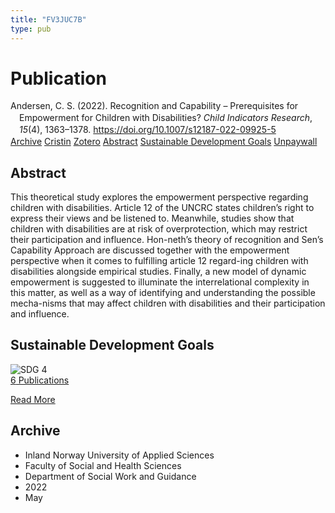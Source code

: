 ```yaml
---
title: "FV3JUC7B"
type: pub
---
```

<h1>Publication</h1>
<article id="csl-bib-container-FV3JUC7B" class="csl-bib-container">
  <div class="csl-bib-body" style="line-height: 1.35; padding-left: 1em; text-indent:-1em;">
  <div class="csl-entry">Andersen, C. S. (2022). Recognition and Capability &#x2013; Prerequisites for Empowerment for Children with Disabilities? <i>Child Indicators Research</i>, <i>15</i>(4), 1363&#x2013;1378. <a href="https://doi.org/10.1007/s12187-022-09925-5">https://doi.org/10.1007/s12187-022-09925-5</a></div>
</div>
  <div class="csl-bib-buttons">
    <a href="#taxonomy-article-FV3JUC7B" class="csl-bib-button">Archive</a>
    <a href="https://app.cristin.no/results/show.jsf?id=2026311" alt="Cristin URL" class="csl-bib-button">Cristin</a>
    <a href="http://zotero.org/groups/5402882/items/FV3JUC7B" alt="Zotero URL" class="csl-bib-button">Zotero</a>
    <a href="#abstract-article-FV3JUC7B" class="csl-bib-button">Abstract</a>
    <a href="#sdg-article-FV3JUC7B" class="csl-bib-button">Sustainable Development Goals</a>
    <a href="https://link.springer.com/content/pdf/10.1007/s12187-022-09925-5.pdf" class="csl-bib-button">Unpaywall</a>
  </div>
  <div id="csl-bib-meta-container-FV3JUC7B"></div>
</article>
<div id="csl-bib-meta-FV3JUC7B" class="csl-bib-meta">
  <article id="abstract-article-FV3JUC7B" class="abstract-article">
    <h1>Abstract</h1>
    This theoretical study explores the empowerment perspective regarding children with disabilities. Article 12 of the UNCRC states children’s right to express their views and be listened to. Meanwhile, studies show that children with disabilities are at risk of overprotection, which may restrict their participation and influence. Hon-neth’s theory of recognition and Sen’s Capability Approach are discussed together with the empowerment perspective when it comes to fulfilling article 12 regard-ing children with disabilities alongside empirical studies. Finally, a new model of dynamic empowerment is suggested to illuminate the interrelational complexity in this matter, as well as a way of identifying and understanding the possible mecha-nisms that may affect children with disabilities and their participation and influence.
  </article>
  <article id="sdg-article-FV3JUC7B" class="sdg-article">
    <h1>Sustainable Development Goals</h1>
    <div class="sdg-container"><div id="sdg4" class="sdg"> <img src="{{< params subfolder >}}images/sdg/sdg04_en.png" class="image" alt="SDG 4"> <div class="sdg-overlay"> <a href="{{< params subfolder >}}en/archive/?sdg=4#archive" class="sdg-publication-count"><span>6</span> Publications</a> <p><a href="https://sdgs.un.org/goals/goal4" class="sdg-read-more">Read More</a></p> </div> </div></div>
  </article>
  <article id="taxonomy-article-FV3JUC7B" class="taxonomy-article">
    <h1>Archive</h1>
    <ul>
      <li>Inland Norway University of Applied Sciences</li>
      <li>Faculty of Social and Health Sciences</li>
      <li>Department of Social Work and Guidance</li>
      <li>2022</li>
      <li>May</li>
    </ul>
  </article>
</div>
